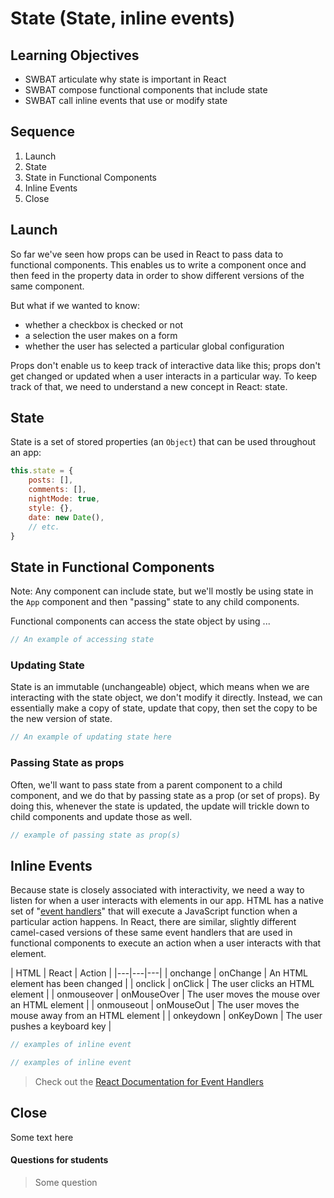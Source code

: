 # State (State, inline events)

## Learning Objectives

- SWBAT articulate why state is important in React
- SWBAT compose functional components that include state
- SWBAT call inline events that use or modify state

## Sequence

1. Launch
2. State
3. State in Functional Components
4. Inline Events
5. Close

## Launch

So far we've seen how props can be used in React to pass data to functional components. This enables us to write a component once and then feed in the property data in order to show different versions of the same component.

But what if we wanted to know:

- whether a checkbox is checked or not
- a selection the user makes on a form
- whether the user has selected a particular global configuration

Props don't enable us to keep track of interactive data like this; props don't get changed or updated when a user interacts in a particular way. To keep track of that, we need to understand a new concept in React: state.

## State

State is a set of stored properties (an `Object`) that can be used throughout an app:

```js
this.state = {
	posts: [],
	comments: [],
	nightMode: true,
	style: {},
	date: new Date(),
	// etc.
}
```

## State in Functional Components

Note: Any component can include state, but we'll mostly be using state in the `App` component and then "passing" state to any child components.

Functional components can access the state object by using ...

```js
// An example of accessing state
```

### Updating State

State is an immutable (unchangeable) object, which means when we are interacting with the state object, we don't modify it directly. Instead, we can essentially make a copy of state, update that copy, then set the copy to be the new version of state.

```js
// An example of updating state here
```

### Passing State as props

Often, we'll want to pass state from a parent component to a child component, and we do that by passing state as a prop (or set of props). By doing this, whenever the state is updated, the update will trickle down to child components and update those as well.

```js
// example of passing state as prop(s)
```

## Inline Events

Because state is closely associated with interactivity, we need a way to listen for when a user interacts with elements in our app. HTML has a native set of "[event handlers](https://www.w3schools.com/js/js_events.asp)" that will execute a JavaScript function when a particular action happens. In React, there are similar, slightly different camel-cased versions of these same event handlers that are used in functional components to execute an action when a user interacts with that element.

| HTML | React | Action |
|*---*|*---*|---|
| onchange | onChange | An HTML element has been changed |
| onclick | onClick | The user clicks an HTML element |
| onmouseover | onMouseOver | The user moves the mouse over an HTML element |
| onmouseout | onMouseOut | The user moves the mouse away from an HTML element |
| onkeydown | onKeyDown | The user pushes a keyboard key |

```js
// examples of inline event

// examples of inline event

```

> Check out the [React Documentation for Event Handlers](https://reactjs.org/docs/handling-events.html)

## Close

Some text here

#### Questions for students

> Some question
